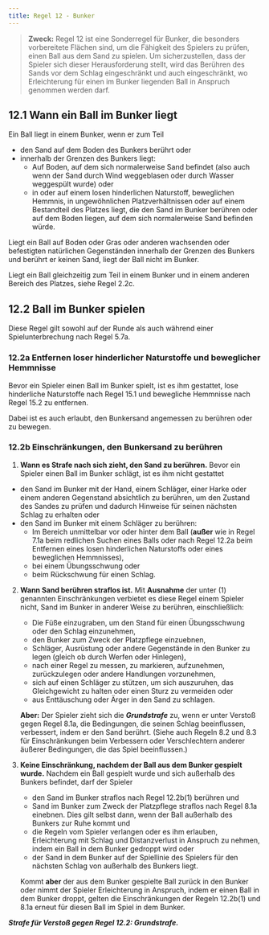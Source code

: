 ```yaml
---
title: Regel 12 - Bunker
---
```


> **Zweck:**
> Regel 12 ist eine Sonderregel für Bunker, die besonders vorbereitete Flächen sind, um die Fähigkeit des Spielers zu prüfen, einen Ball aus dem Sand zu spielen. Um sicherzustellen, dass der Spieler sich dieser Herausforderung stellt, wird das Berühren des Sands vor dem Schlag eingeschränkt und auch eingeschränkt, wo Erleichterung für einen im Bunker liegenden Ball in Anspruch genommen werden darf.

## 12.1 Wann ein Ball im Bunker liegt

Ein Ball liegt in einem Bunker, wenn er zum Teil

- den Sand auf dem Boden des Bunkers berührt oder
- innerhalb der Grenzen des Bunkers liegt:
  - Auf Boden, auf dem sich normalerweise Sand befindet (also auch wenn der Sand durch Wind weggeblasen oder durch Wasser weggespült wurde) oder
  - in oder auf einem losen hinderlichen Naturstoff, beweglichen Hemmnis, in ungewöhnlichen Platzverhältnissen oder auf einem Bestandteil des Platzes liegt, die den Sand im Bunker berühren oder auf dem Boden liegen, auf dem sich normalerweise Sand befinden würde.

Liegt ein Ball auf Boden oder Gras oder anderen wachsenden oder befestigten natürlichen Gegenständen innerhalb der Grenzen des Bunkers und berührt er keinen Sand, liegt der Ball nicht im Bunker.

Liegt ein Ball gleichzeitig zum Teil in einem Bunker und in einem anderen Bereich des Platzes, siehe Regel 2.2c.

## 12.2 Ball im Bunker spielen

Diese Regel gilt sowohl auf der Runde als auch während einer Spielunterbrechung nach Regel 5.7a.

### 12.2a Entfernen loser hinderlicher Naturstoffe und beweglicher Hemmnisse

Bevor ein Spieler einen Ball im Bunker spielt, ist es ihm gestattet, lose hinderliche Naturstoffe nach Regel 15.1 und bewegliche Hemmnisse nach Regel 15.2 zu entfernen.

Dabei ist es auch erlaubt, den Bunkersand angemessen zu berühren oder zu bewegen.

### 12.2b Einschränkungen, den Bunkersand zu berühren

1. **Wann es Strafe nach sich zieht, den Sand zu berühren.** Bevor ein Spieler einen Ball im Bunker schlägt, ist es ihm nicht gestattet

- den Sand im Bunker mit der Hand, einem Schläger, einer Harke oder einem anderen Gegenstand absichtlich zu berühren, um den Zustand des Sandes zu prüfen und dadurch Hinweise für seinen nächsten Schlag zu erhalten oder
- den Sand im Bunker mit einem Schläger zu berühren:
  - Im Bereich unmittelbar vor oder hinter dem Ball (**außer** wie in Regel 7.1a beim redlichen Suchen eines Balls oder nach Regel 12.2a beim Entfernen eines losen hinderlichen Naturstoffs oder eines beweglichen Hemmnisses),
  - bei einem Übungsschwung oder
  - beim Rückschwung für einen Schlag.

2. **Wann Sand berühren straflos ist.** Mit **Ausnahme** der unter (1) genannten Einschränkungen verbietet es diese Regel einem Spieler nicht, Sand im Bunker in anderer Weise zu berühren, einschließlich:

   - Die Füße einzugraben, um den Stand für einen Übungsschwung oder den Schlag einzunehmen,
   - den Bunker zum Zweck der Platzpflege einzuebnen,
   - Schläger, Ausrüstung oder andere Gegenstände in den Bunker zu legen (gleich ob durch Werfen oder Hinlegen),
   - nach einer Regel zu messen, zu markieren, aufzunehmen, zurückzulegen oder andere Handlungen vorzunehmen,
   - sich auf einen Schläger zu stützen, um sich auszuruhen, das Gleichgewicht zu halten oder einen Sturz zu vermeiden oder
   - aus Enttäuschung oder Ärger in den Sand zu schlagen.

   **Aber:** Der Spieler zieht sich die **_Grundstrafe_** zu, wenn er unter Verstoß gegen Regel 8.1a, die Bedingungen, die seinen Schlag beeinflussen, verbessert, indem er den Sand berührt. (Siehe auch Regeln 8.2 und 8.3 für Einschränkungen beim Verbessern oder Verschlechtern anderer äußerer Bedingungen, die das Spiel beeinflussen.)

3. **Keine Einschränkung, nachdem der Ball aus dem Bunker gespielt wurde.** Nachdem ein Ball gespielt wurde und sich außerhalb des Bunkers befindet, darf der Spieler

   - den Sand im Bunker straflos nach Regel 12.2b(1) berühren und
   - Sand im Bunker zum Zweck der Platzpflege straflos nach Regel 8.1a einebnen. Dies gilt selbst dann, wenn der Ball außerhalb des Bunkers zur Ruhe kommt und
   - die Regeln vom Spieler verlangen oder es ihm erlauben, Erleichterung mit Schlag und Distanzverlust in Anspruch zu nehmen, indem ein Ball in dem Bunker gedroppt wird oder
   - der Sand in dem Bunker auf der Spiellinie des Spielers für den nächsten Schlag von außerhalb des Bunkers liegt.

   Kommt **aber** der aus dem Bunker gespielte Ball zurück in den Bunker oder nimmt der Spieler Erleichterung in Anspruch, indem er einen Ball in dem Bunker droppt, gelten die Einschränkungen der Regeln 12.2b(1) und 8.1a erneut für diesen Ball im Spiel in dem Bunker.

**_Strafe für Verstoß gegen Regel 12.2: Grundstrafe._**
